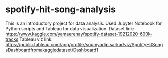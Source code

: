 # spotify-hit-song-analysis

This is an introductory project for data analysis.
Used Jupyter Notebook for Python scripts and 
Tableau for data visualization.
Dataset link: https://www.kaggle.com/yamaerenay/spotify-dataset-19212020-600k-tracks
Tableau viz link: https://public.tableau.com/app/profile/soumyadip.sarkar/viz/SpotifyHitSongsDashboardfromakaggledataset/Dashboard1

